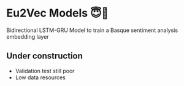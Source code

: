 # Eu2Vec Models 😇🧠
Bidirectional LSTM-GRU Model to train a Basque sentiment analysis embedding layer

## Under construction
- Validation test still poor
- Low data resources

